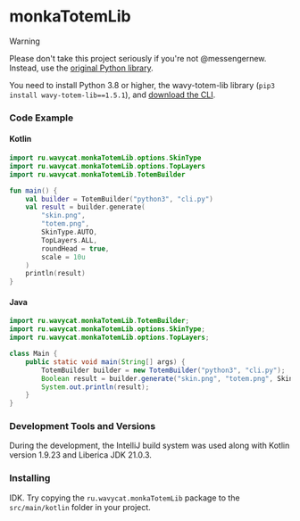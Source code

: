 # monkaTotemLib

> [!WARNING]
> Please don't take this project seriously if you're not @messengernew. Instead, use
> the [original Python library](https://github.com/wavy-cat/wavy-totem-lib).

You need to install Python 3.8 or higher, the wavy-totem-lib library (`pip3 install wavy-totem-lib==1.5.1`),
and [download the CLI](https://raw.githubusercontent.com/wavy-cat/wavy-totem-lib/227cfe5e38b87e7b7100a1f1d4b8b6726862d466/cli.py).

### Code Example

#### Kotlin

```kotlin
import ru.wavycat.monkaTotemLib.options.SkinType
import ru.wavycat.monkaTotemLib.options.TopLayers
import ru.wavycat.monkaTotemLib.TotemBuilder

fun main() {
    val builder = TotemBuilder("python3", "cli.py")
    val result = builder.generate(
        "skin.png",
        "totem.png",
        SkinType.AUTO,
        TopLayers.ALL,
        roundHead = true,
        scale = 10u
    )
    println(result)
}
```

#### Java

```java
import ru.wavycat.monkaTotemLib.TotemBuilder;
import ru.wavycat.monkaTotemLib.options.SkinType;
import ru.wavycat.monkaTotemLib.options.TopLayers;

class Main {
    public static void main(String[] args) {
        TotemBuilder builder = new TotemBuilder("python3", "cli.py");
        Boolean result = builder.generate("skin.png", "totem.png", SkinType.AUTO, TopLayers.ALL, true, 10);
        System.out.println(result);
    }
}
```

### Development Tools and Versions

During the development, the IntelliJ build system was used along with Kotlin version 1.9.23 and Liberica JDK 21.0.3.

### Installing

IDK. Try copying the `ru.wavycat.monkaTotemLib` package to the `srс/main/kotlin` folder in your project.
